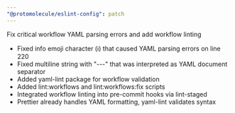 ```yaml
---
"@protomolecule/eslint-config": patch
---
```


Fix critical workflow YAML parsing errors and add workflow linting

- Fixed info emoji character (ℹ️) that caused YAML parsing errors on line 220
- Fixed multiline string with "---" that was interpreted as YAML document separator
- Added yaml-lint package for workflow validation
- Added lint:workflows and lint:workflows:fix scripts
- Integrated workflow linting into pre-commit hooks via lint-staged
- Prettier already handles YAML formatting, yaml-lint validates syntax
